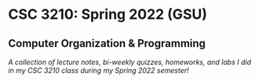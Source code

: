 # CSC 3210: Spring 2022 (GSU)
## Computer Organization & Programming
*A collection of lecture notes, bi-weekly quizzes, homeworks, and labs I did in my CSC 3210 class during my Spring 2022 semester!*
